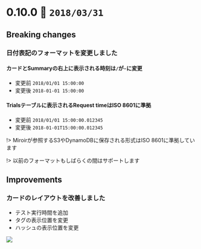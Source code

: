 0.10.0   :calendar: `2018/03/31` 
===============================


## Breaking changes

### 日付表記のフォーマットを変更しました

#### カードとSummaryの右上に表示される時刻は`/`が`-`に変更

* 変更前 `2018/01/01 15:00:00`
* 変更後 `2018-01-01 15:00:00`

#### Trialsテーブルに表示されるRequest timeはISO 8601に準拠

* 変更前 `2018/01/01 15:00:00.012345`
* 変更後 `2018-01-01T15:00:00.012345`


!> Miroirが参照するS3やDynamoDBに保存される形式はISO 8601に準拠しています

!> 以前のフォーマットもしばらくの間はサポートします


## Improvements

### カードのレイアウトを改善しました

* テスト実行時間を追加
* タグの表示位置を変更
* ハッシュの表示位置を変更

![](https://dl.dropboxusercontent.com/s/hcig3tmaex141nt/0.10.0-1.png)



